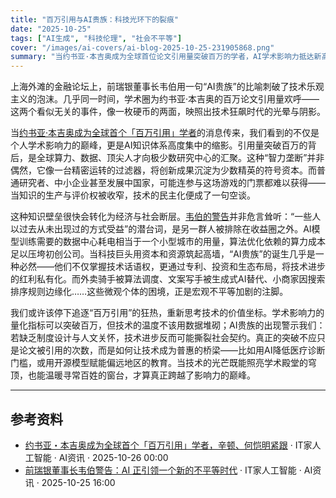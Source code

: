```yaml
---
title: "百万引用与AI贵族：科技光环下的裂痕"
date: "2025-10-25"
tags: ["AI生成", "科技伦理", "社会不平等"]
cover: "/images/ai-covers/ai-blog-2025-10-25-231905868.png"
summary: "当约书亚·本吉奥成为全球首位论文引用量突破百万的学者，AI学术影响力抵达新高峰的同时，前瑞银董事长韦伯警示AI可能加剧社会不平等。技术突破的喝彩背后，是知识垄断与资源集中可能催生的新型阶级分化，提醒我们在追逐效率时需审视科技的人文代价。"
---
```


<!-- AI 生成文章元数据 -->
<!-- 生成时间: 2025-10-25T23:19:05.867Z -->
<!-- 新闻抓取时间: 2025-10-25T23:13:48.709Z -->
<!-- 新闻来源：AI资讯 2 条 -->

上海外滩的金融论坛上，前瑞银董事长韦伯用一句“AI贵族”的比喻刺破了技术乐观主义的泡沫。几乎同一时间，学术圈为约书亚·本吉奥的百万论文引用量欢呼——这两个看似无关的事件，像一枚硬币的两面，映照出技术狂飙时代的光晕与阴影。

当[约书亚·本吉奥成为全球首个「百万引用」学者](https://www.ithome.com/0/892/375.htm)的消息传来，我们看到的不仅是个人学术影响力的巅峰，更是AI知识体系高度集中的缩影。引用量突破百万的背后，是全球算力、数据、顶尖人才向极少数研究中心的汇聚。这种“智力垄断”并非偶然，它像一台精密运转的过滤器，将创新成果沉淀为少数精英的符号资本。而普通研究者、中小企业甚至发展中国家，可能连参与这场游戏的门票都难以获得——当知识的生产与评价权被收窄，技术的民主化便成了一句空谈。

这种知识壁垒很快会转化为经济与社会断层。[韦伯的警告](https://www.ithome.com/0/892/290.htm)并非危言耸听：“一些人以过去从未出现过的方式受益”的潜台词，是另一群人被排除在收益圈之外。AI模型训练需要的数据中心耗电相当于一个小型城市的用量，算法优化依赖的算力成本足以压垮初创公司。当科技巨头用资本和资源筑起高墙，“AI贵族”的诞生几乎是一种必然——他们不仅掌握技术话语权，更通过专利、投资和生态布局，将技术进步的红利私有化。而外卖骑手被算法调度、文案写手被生成式AI替代、小商家因搜索排序规则边缘化……这些微观个体的困境，正是宏观不平等加剧的注脚。

我们或许该停下追逐“百万引用”的狂热，重新思考技术的价值坐标。学术影响力的量化指标可以突破百万，但技术的温度不该用数据堆砌；AI贵族的出现警示我们：若缺乏制度设计与人文关怀，技术进步反而可能撕裂社会契约。真正的突破不应只是论文被引用的次数，而是如何让技术成为普惠的桥梁——比如用AI降低医疗诊断门槛，或用开源模型赋能偏远地区的教育。当技术的光芒既能照亮学术殿堂的穹顶，也能温暖寻常百姓的窗台，才算真正跨越了影响力的巅峰。

---

## 参考资料

- [约书亚・本吉奥成为全球首个「百万引用」学者，辛顿、何恺明紧跟](https://www.ithome.com/0/892/375.htm) · IT家人工智能 · AI资讯 · 2025-10-26 00:00
- [前瑞银董事长韦伯警告：AI 正引领一个新的不平等时代](https://www.ithome.com/0/892/290.htm) · IT家人工智能 · AI资讯 · 2025-10-25 16:00